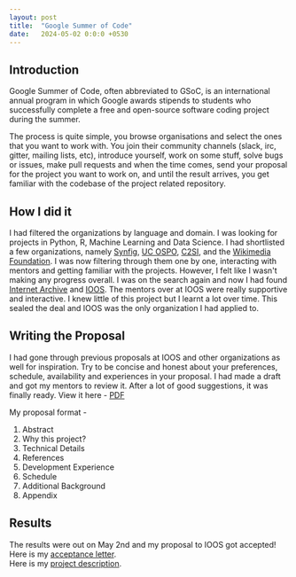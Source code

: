 ```yaml
---
layout: post
title:  "Google Summer of Code"
date:   2024-05-02 0:0:0 +0530
---
```


## Introduction

Google Summer of Code, often abbreviated to GSoC, is an international annual program in which Google awards stipends to students who successfully complete a free and open-source software coding project during the summer.

The process is quite simple, you browse organisations and select the ones that you want to work with. You join their community channels (slack, irc, gitter, mailing lists, etc), introduce yourself, work on some stuff, solve bugs or issues, make pull requests and when the time comes, send your proposal for the project you want to work on, and until the result arrives, you get familiar with the codebase of the project related repository.

## How I did it

I had filtered the organizations by language and domain. I was looking for projects in Python, R, Machine Learning and Data Science. I had shortlisted a few organizations, namely [Synfig](https://summerofcode.withgoogle.com/programs/2024/organizations/synfig), [UC OSPO](https://summerofcode.withgoogle.com/programs/2024/organizations/uc-ospo), [C2SI](https://summerofcode.withgoogle.com/programs/2024/organizations/c2si), and the [Wikimedia Foundation](https://summerofcode.withgoogle.com/programs/2024/organizations/wikimedia-foundation-nd). I was now filtering through them one by one, interacting with mentors and getting familiar with the projects. However, I felt like I wasn't making any progress overall. I was on the search again and now I had found [Internet Archive](https://summerofcode.withgoogle.com/programs/2024/organizations/wikimedia-foundation-nd) and [IOOS](https://summerofcode.withgoogle.com/programs/2024/organizations/ioos). The mentors over at IOOS were really supportive and interactive. I knew little of this project but I learnt a lot over time. This sealed the deal and IOOS was the only organization I had applied to.

## Writing the Proposal

I had gone through previous proposals at IOOS and other organizations as well for inspiration. Try to be concise and honest about your preferences, schedule, availability and experiences in your proposal. I had made a draft and got my mentors to review it. After a lot of good suggestions, it was finally ready. View it here - [PDF](/assets/pdfs/GSoC_Proposal.pdf)

My proposal format - 
1. Abstract
2. Why this project?
3. Technical Details
4. References
5. Development Experience
6. Schedule
7. Additional Background
8. Appendix

## Results

The results were out on May 2nd and my proposal to IOOS got accepted!   
Here is my [acceptance letter](/assets/pdfs/GSoC_Acceptance.pdf).   
Here is my [project description](https://summerofcode.withgoogle.com/programs/2024/projects/VxCwfSg0).      


